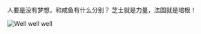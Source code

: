 人要是没有梦想，和咸鱼有什么分别？
芝士就是力量，法国就是培根！  

![Well well well](https://raw.githubusercontent.com/wiki/doubility-sky/daydayup/image/happy.jpg "要不... 我下面给你吃？") 